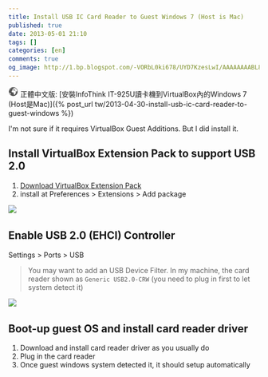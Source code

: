 ```yaml
---
title: Install USB IC Card Reader to Guest Windows 7 (Host is Mac)
published: true
date: 2013-05-01 21:10
tags: []
categories: [en]
comments: true
og_image: http://1.bp.blogspot.com/-VORbL0ki678/UYD7KzesLwI/AAAAAAAABL8/uqu_xnLansM/s1600/install_extensions.png
---
```


![](/images/world.png) 正體中文版: [安裝InfoThink IT-925U讀卡機到VirtualBox內的Windows 7 (Host是Mac)]({% post_url tw/2013-04-30-install-usb-ic-card-reader-to-guest-windows %})

I'm not sure if it requires VirtualBox Guest Additions. But I did install it.

## Install VirtualBox Extension Pack to support USB 2.0
1. [Download VirtualBox Extension Pack](https://www.virtualbox.org/wiki/Downloads) 
2. install at Preferences > Extensions > Add package

<img src="http://1.bp.blogspot.com/-VORbL0ki678/UYD7KzesLwI/AAAAAAAABL8/uqu_xnLansM/s1600/install_extensions.png"></img>

## Enable USB 2.0 (EHCI) Controller
Settings > Ports > USB

> You may want to add an USB Device Filter. In my machine, the card reader shown as `Generic USB2.0-CRW` (you need to plug in first to let system detect it)

<img src="http://1.bp.blogspot.com/-UAn2Zl0ue8s/UYD7Gua60QI/AAAAAAAABL0/UYBA-m0NkCs/s1600/enable_usb_2.png"></img>

## Boot-up guest OS and install card reader driver

1. Download and install card reader driver as you usually do
2. Plug in the card reader
3. Once guest windows system detected it, it should setup automatically

